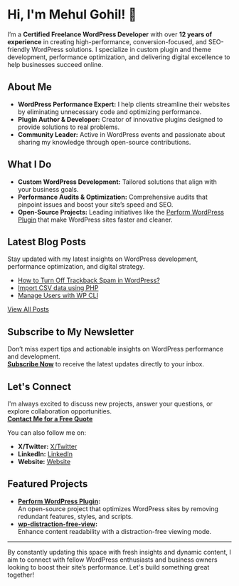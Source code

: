 # Hi, I'm Mehul Gohil! 👋

I’m a **Certified Freelance WordPress Developer** with over **12 years of experience** in creating high-performance, conversion-focused, and SEO-friendly WordPress solutions. I specialize in custom plugin and theme development, performance optimization, and delivering digital excellence to help businesses succeed online.

## About Me

- **WordPress Performance Expert:** I help clients streamline their websites by eliminating unnecessary code and optimizing performance.
- **Plugin Author & Developer:** Creator of innovative plugins designed to provide solutions to real problems.
- **Community Leader:** Active in WordPress events and passionate about sharing my knowledge through open-source contributions.

## What I Do

- **Custom WordPress Development:** Tailored solutions that align with your business goals.
- **Performance Audits & Optimization:** Comprehensive audits that pinpoint issues and boost your site’s speed and SEO.
- **Open-Source Projects:** Leading initiatives like the [Perform WordPress Plugin](https://github.com/performwp/perform) that make WordPress sites faster and cleaner.

## Latest Blog Posts

Stay updated with my latest insights on WordPress development, performance optimization, and digital strategy.

<!-- BEGIN BLOG POSTS -->
- [How to Turn Off Trackback Spam in WordPress?](https://mehulgohil.com/blog/how-to-turn-off-trackback-spam-in-wordpress/)
- [Import CSV data using PHP](https://mehulgohil.com/blog/import-csv-data-using-php/)
- [Manage Users with WP CLI](https://mehulgohil.com/blog/manage-users-with-wp-cli/)
<!-- END BLOG POSTS -->

[View All Posts](https://mehulgohil.com/blog)

## Subscribe to My Newsletter

Don’t miss expert tips and actionable insights on WordPress performance and development.  
[**Subscribe Now**](https://mehulgohil.com/newsletter) to receive the latest updates directly to your inbox.

## Let's Connect

I'm always excited to discuss new projects, answer your questions, or explore collaboration opportunities.  
**[Contact Me for a Free Quote](https://mehulgohil.com/contact)**

You can also follow me on:
- **X/Twitter:** [X/Twitter](https://twitter.com/mehul_gohil0810)
- **LinkedIn:** [LinkedIn](https://orcid.org/0009-0008-3230-7038)
- **Website:** [Website](https://mehulgohil.com)

## Featured Projects

- **[Perform WordPress Plugin](https://github.com/performwp/perform):**  
  An open-source project that optimizes WordPress sites by removing redundant features, styles, and scripts.
- **[wp-distraction-free-view](https://github.com/mehul0810/wp-distraction-free-view):**  
  Enhance content readability with a distraction-free viewing mode.
  
---

By constantly updating this space with fresh insights and dynamic content, I aim to connect with fellow WordPress enthusiasts and business owners looking to boost their site’s performance. Let's build something great together!

